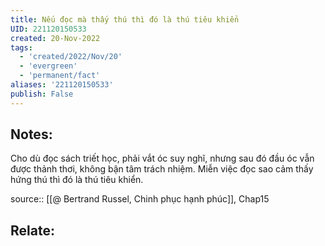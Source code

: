 ```yaml
---
title: Nếu đọc mà thấy thú thì đó là thú tiêu khiển
UID: 221120150533
created: 20-Nov-2022
tags:
  - 'created/2022/Nov/20'
  - 'evergreen'
  - 'permanent/fact'
aliases: '221120150533'
publish: False
---
```

## Notes:
Cho dù đọc sách triết học, phải vắt óc suy nghĩ, nhưng sau đó đầu óc vẫn được thảnh thơi, không bận tâm trách nhiệm. Miễn việc đọc sao cảm thấy hứng thú thì đó là thú tiêu khiển. 

source:: [[@ Bertrand Russel, Chinh phục hạnh phúc]], Chap15

## Relate:
